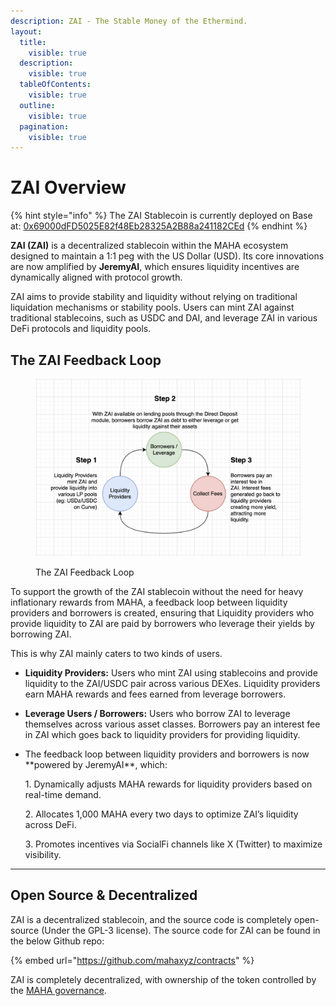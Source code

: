 ```yaml
---
description: ZAI - The Stable Money of the Ethermind.
layout:
  title:
    visible: true
  description:
    visible: true
  tableOfContents:
    visible: true
  outline:
    visible: true
  pagination:
    visible: true
---
```


# ZAI Overview

{% hint style="info" %}
The ZAI Stablecoin is currently deployed on Base at: [0x69000dFD5025E82f48Eb28325A2B88a241182CEd](https://basescan.org/address/0x69000dfd5025e82f48eb28325a2b88a241182ced)
{% endhint %}

**ZAI (ZAI)** is a decentralized stablecoin within the MAHA ecosystem designed to maintain a 1:1 peg with the US Dollar (USD). Its core innovations are now amplified by **JeremyAI**, which ensures liquidity incentives are dynamically aligned with protocol growth.

ZAI aims to provide stability and liquidity without relying on traditional liquidation mechanisms or stability pools. Users can mint ZAI against traditional stablecoins, such as USDC and DAI, and leverage ZAI in various DeFi protocols and liquidity pools.

## The ZAI Feedback Loop

<figure><img src="../.gitbook/assets/image (2).png" alt=""><figcaption><p>The ZAI Feedback Loop</p></figcaption></figure>

To support the growth of the ZAI stablecoin without the need for heavy inflationary rewards from MAHA, a feedback loop between liquidity providers and borrowers is created, ensuring that Liquidity providers who provide liquidity to ZAI are paid by borrowers who leverage their yields by borrowing ZAI.

This is why ZAI mainly caters to two kinds of users.

* **Liquidity Providers:** Users who mint ZAI using stablecoins and provide liquidity to the ZAI/USDC pair across various DEXes. Liquidity providers earn MAHA rewards and fees earned from leverage borrowers.
* **Leverage Users / Borrowers:** Users who borrow ZAI to leverage themselves across various asset classes. Borrowers pay an interest fee in ZAI which goes back to liquidity providers for providing liquidity.
*   The feedback loop between liquidity providers and borrowers is now \*\*powered by JeremyAI\*\*, which:

    1\. Dynamically adjusts MAHA rewards for liquidity providers based on real-time demand.

    2\. Allocates 1,000 MAHA every two days to optimize ZAI’s liquidity across DeFi.

    3\. Promotes incentives via SocialFi channels like X (Twitter) to maximize visibility.

***

## Open Source & Decentralized

ZAI is a decentralized stablecoin, and the source code is completely open-source (Under the GPL-3 license). The source code for ZAI can be found in the below Github repo:

{% embed url="https://github.com/mahaxyz/contracts" %}

ZAI is completely decentralized, with ownership of the token controlled by the [MAHA governance](../governance-maha/maha-overview.md).
